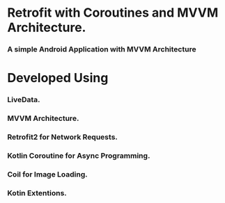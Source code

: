 # Retrofit with Coroutines and MVVM Architecture.
### A simple Android Application with MVVM Architecture

# Developed Using
### LiveData.
### MVVM Architecture.
### Retrofit2 for Network Requests.
### Kotlin Coroutine for Async Programming.
### Coil for Image Loading.
### Kotin Extentions.

